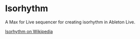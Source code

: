 # Isorhythm
A Max for Live sequencer for creating isorhythm in Ableton Live.

[Isorhythm on Wikipedia](https://en.wikipedia.org/wiki/Isorhythm)
